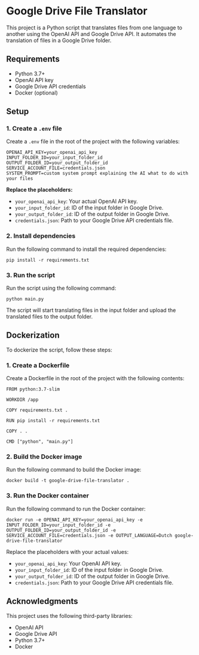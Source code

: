 
# Google Drive File Translator

This project is a Python script that translates files from one language to another using the OpenAI API and Google Drive API. It automates the translation of files in a Google Drive folder.

## Requirements

* Python 3.7+
* OpenAI API key
* Google Drive API credentials
* Docker (optional)

## Setup

### 1. Create a `.env` file

Create a `.env` file in the root of the project with the following variables:

```
OPENAI_API_KEY=your_openai_api_key
INPUT_FOLDER_ID=your_input_folder_id
OUTPUT_FOLDER_ID=your_output_folder_id
SERVICE_ACCOUNT_FILE=credentials.json
SYSTEM_PROMPT=custom system prompt explaining the AI what to do with your files
```

**Replace the placeholders:**

* `your_openai_api_key`: Your actual OpenAI API key.
* `your_input_folder_id`: ID of the input folder in Google Drive.
* `your_output_folder_id`: ID of the output folder in Google Drive.
* `credentials.json`: Path to your Google Drive API credentials file.

### 2. Install dependencies

Run the following command to install the required dependencies:

```
pip install -r requirements.txt
```

### 3. Run the script

Run the script using the following command:

```
python main.py
```

The script will start translating files in the input folder and upload the translated files to the output folder.

## Dockerization

To dockerize the script, follow these steps:

### 1. Create a Dockerfile

Create a Dockerfile in the root of the project with the following contents:

```
FROM python:3.7-slim

WORKDIR /app

COPY requirements.txt .

RUN pip install -r requirements.txt

COPY . .

CMD ["python", "main.py"]
```

### 2. Build the Docker image

Run the following command to build the Docker image:

```
docker build -t google-drive-file-translator .
```

### 3. Run the Docker container

Run the following command to run the Docker container:

```
docker run -e OPENAI_API_KEY=your_openai_api_key -e INPUT_FOLDER_ID=your_input_folder_id -e OUTPUT_FOLDER_ID=your_output_folder_id -e SERVICE_ACCOUNT_FILE=credentials.json -e OUTPUT_LANGUAGE=Dutch google-drive-file-translator
```

Replace the placeholders with your actual values:

* `your_openai_api_key`: Your OpenAI API key.
* `your_input_folder_id`: ID of the input folder in Google Drive.
* `your_output_folder_id`: ID of the output folder in Google Drive.
* `credentials.json`: Path to your Google Drive API credentials file.


## Acknowledgments

This project uses the following third-party libraries:

* OpenAI API
* Google Drive API
* Python 3.7+
* Docker
